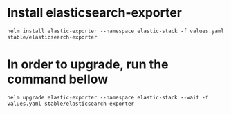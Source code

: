 # Install elasticsearch-exporter
```
helm install elastic-exporter --namespace elastic-stack -f values.yaml stable/elasticsearch-exporter
```

# In order to upgrade, run the command bellow
```
helm upgrade elastic-exporter --namespace elastic-stack --wait -f values.yaml stable/elasticsearch-exporter
```